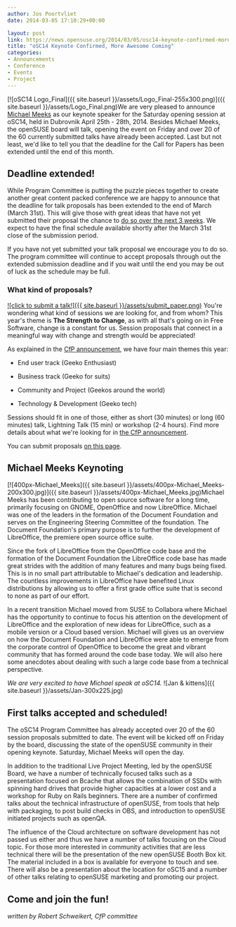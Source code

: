 ```yaml
---
author: Jos Poortvliet
date: 2014-03-05 17:10:29+00:00

layout: post
link: https://news.opensuse.org/2014/03/05/osc14-keynote-confirmed-more-awesome-coming/
title: "oSC14 Keynote Confirmed, More Awesome Coming"
categories:
- Announcements
- Conference
- Events
- Project
---
```

[![oSC14 Logo_Final]({{ site.baseurl }}/assets/Logo_Final-255x300.png)]({{ site.baseurl }}/assets/Logo_Final.png)We are very pleased to announce [Michael Meeks](https://people.gnome.org/~michael/) as our keynote speaker for the Saturday opening session at oSC14, held in Dubrovnik April 25th - 28th, 2014. Besides Michael Meeks, the openSUSE board will talk, opening the event on Friday and over 20 of the 60 currently submitted talks have already been accepted. Last but not least, we'd like to tell you that the deadline for the Call for Papers has been extended until the end of this month.<!-- more -->


## Deadline extended!


While Program Committee is putting the puzzle pieces together to create another great content packed conference we are happy to announce that the deadline for talk proposals has been extended to the end of March (March 31st). This will give those with great ideas that have not yet submitted their proposal the chance to [do so over the next 3 weeks](https://conference.opensuse.org/osem/conference/osc14/proposal). We expect to have the final schedule available shortly after the March 31st close of the submission period.

If you have not yet submitted your talk proposal we encourage you to do so. The program committee will continue to accept proposals through out the extended submission deadline and if you wait until the end you may be out of luck as the schedule may be full.


### What kind of proposals?


[![click to submit a talk!]({{ site.baseurl }}/assets/submit_paper.png)](https://conference.opensuse.org/osem/conference/osc14/proposal)
You're wondering what kind of sessions we are looking for, and from whom? This year's theme is **The Strength to Change**, as with all that's going on in Free Software, change is a constant for us. Session proposals that connect in a meaningful way with change and strength would be appreciated!

As explained in the [CfP announcement](https://news.opensuse.org/2014/01/29/osc14-cfp-and-registration-open/), we have four main themes this year:



	
  * End user track (Geeko Enthusiast)

	
  * Business track (Geeko for suits)

	
  * Community and Project (Geekos around the world)

	
  * Technology & Development (Geeko tech)


Sessions should fit in one of those, either as short (30 minutes) or long (60 minutes) talk, Lightning Talk (15 min) or workshop (2-4 hours). Find more details about what we're looking for in [the CfP announcement](https://news.opensuse.org/2014/01/29/osc14-cfp-and-registration-open/).

You can submit proposals [on this page](https://conference.opensuse.org/osem/conference/osc14/proposal).


## Michael Meeks Keynoting


[![400px-Michael_Meeks]({{ site.baseurl }}/assets/400px-Michael_Meeks-200x300.jpg)]({{ site.baseurl }}/assets/400px-Michael_Meeks.jpg)Michael Meeks has been contributing to open source software for a long time, primarily focusing on GNOME, OpenOffice and now LibreOffice. Michael was one of the leaders in the formation of the Document Foundation and serves on the Engineering Steering Committee of the foundation. The Document Foundation's primary purpose is to further the development of LibreOffice, the premiere open source office suite.

Since the fork of LibreOffice from the OpenOffice code base and the formation of the Document Foundation the LibreOffice code base has made great strides with the addition of many features and many bugs being fixed. This is in no small part attributable to Michael's dedication and leadership. The countless improvements in LibreOffice have benefited Linux distributions by allowing us to offer a first grade office suite that is second to none as part of our effort.

In a recent transition Michael moved from SUSE to Collabora where Michael has the opportunity to continue to focus his attention on the development of LibreOffice and the exploration of new ideas for LibreOffice, such as a mobile version or a Cloud based version. Michael will gives us an overview on how the Document Foundation and LibreOffice were able to emerge from the corporate control of OpenOffice to become the great and vibrant community that has formed around the code base today. We will also here some anecdotes about dealing with such a large code base from a technical perspective.

_We are very excited to have Michael speak at oSC14._
![Jan & kittens]({{ site.baseurl }}/assets/Jan-300x225.jpg)


## First talks accepted and scheduled!


The oSC14 Program Committee has already accepted over 20 of the 60 session proposals submitted to date. The event will be kicked off on Friday by the board, discussing the state of the openSUSE community in their opening keynote. Saturday, Michael Meeks will open the day.

In addition to the traditional Live Project Meeting, led by the openSUSE Board, we have a number of technically focused talks such as a presentation focused on Bcache that allows the combination of SSDs with spinning hard drives that provide higher capacities at a lower cost and a workshop for Ruby on Rails beginners. There are a number of confirmed talks about the technical infrastructure of openSUSE, from tools that help with packaging, to post build checks in OBS, and introduction to openSUSE initiated projects such as openQA.

The influence of the Cloud architecture on software development has not passed us either and thus we have a number of talks focusing on the Cloud topic. For those more interested in community activities that are less technical there will be the presentation of the new openSUSE Booth Box kit. The material included in a box is available for everyone to touch and see. There will also be a presentation about the location for oSC15 and a number of other talks relating to openSUSE marketing and promoting our project.


## Come and join the fun!


_written by Robert Schweikert, CfP committee_		
